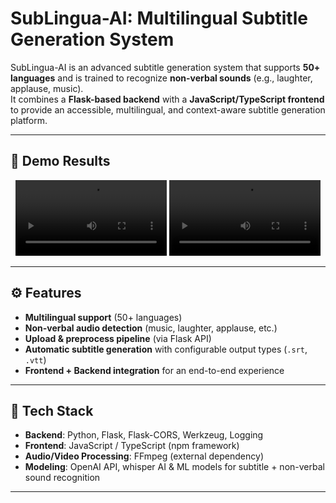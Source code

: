 # SubLingua-AI: Multilingual Subtitle Generation System  
SubLingua-AI is an advanced subtitle generation system that supports **50+ languages** and is trained to recognize **non-verbal sounds** (e.g., laughter, applause, music).  
It combines a **Flask-based backend** with a **JavaScript/TypeScript frontend** to provide an accessible, multilingual, and context-aware subtitle generation platform.  

---
## 🎥 Demo Results

<p align="center">
  <video src="https://user-images.githubusercontent.com/…/results.mp4" width="48%" controls></video>
  <video src="https://user-images.githubusercontent.com/…/web.mp4" width="48%" controls></video>
</p>



---

## ⚙️ Features  

- **Multilingual support** (50+ languages)  
- **Non-verbal audio detection** (music, laughter, applause, etc.)  
- **Upload & preprocess pipeline** (via Flask API)  
- **Automatic subtitle generation** with configurable output types (`.srt`, `.vtt`)  
- **Frontend + Backend integration** for an end-to-end experience  

---

## 🚀 Tech Stack  

- **Backend**: Python, Flask, Flask-CORS, Werkzeug, Logging  
- **Frontend**: JavaScript / TypeScript (npm framework)  
- **Audio/Video Processing**: FFmpeg (external dependency)  
- **Modeling**: OpenAI API, whisper AI & ML models for subtitle + non-verbal sound recognition  

---
